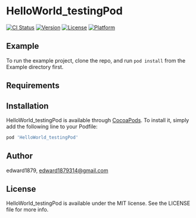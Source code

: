 # HelloWorld_testingPod

[![CI Status](http://img.shields.io/travis/edward1879/HelloWorld_testingPod.svg?style=flat)](https://travis-ci.org/edward1879/HelloWorld_testingPod)
[![Version](https://img.shields.io/cocoapods/v/HelloWorld_testingPod.svg?style=flat)](http://cocoapods.org/pods/HelloWorld_testingPod)
[![License](https://img.shields.io/cocoapods/l/HelloWorld_testingPod.svg?style=flat)](http://cocoapods.org/pods/HelloWorld_testingPod)
[![Platform](https://img.shields.io/cocoapods/p/HelloWorld_testingPod.svg?style=flat)](http://cocoapods.org/pods/HelloWorld_testingPod)

## Example

To run the example project, clone the repo, and run `pod install` from the Example directory first.

## Requirements

## Installation

HelloWorld_testingPod is available through [CocoaPods](http://cocoapods.org). To install
it, simply add the following line to your Podfile:

```ruby
pod 'HelloWorld_testingPod'
```

## Author

edward1879, edward1879314@gmail.com

## License

HelloWorld_testingPod is available under the MIT license. See the LICENSE file for more info.
